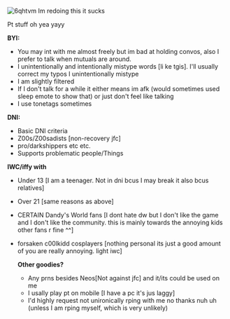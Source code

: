 
![6qhtvm](https://github.com/user-attachments/assets/189d9774-45cd-40d9-ae75-1f3af3fbd390) Im redoing this it sucks

Pt stuff oh yea yayy


**BYI:**
- You may int with me almost freely but im bad at holding convos, also I prefer to talk when mutuals are around.
- I unintentionally and intentionally mistype words [li ke tgis]. I'll usually correct my typos I unintentionally mistype
- I am slightly filtered
- If I don't talk for a while it either means im afk (would sometimes used sleep emote to show that) or just don't feel like talking
- I use tonetags sometimes

**DNI:**
- Basic DNI criteria
- Z00s/Z00sadists [non-recovery jfc]
- pro/darkshippers etc etc.
- Supports problematic people/Things

**IWC/iffy with**
- Under 13 [I am a teenager. Not in dni bcus I may break it also bcus relatives]
- Over 21 [same reasons as above]
- CERTAIN Dandy's World fans [I dont hate dw but I don't like the game and I don't like the community. this is mainly towards the annoying kids other fans r fine ^^]
- forsaken c00lkidd cosplayers [nothing personal its just a good amount of you are really annoying. light iwc]

  **Other goodies?**
  - Any prns besides Neos[Not against jfc] and it/its could be used on me
  - I usally play pt on mobile [I have  a pc it's jus laggy]
  - I'd highly request not unironically rping with me no thanks nuh uh (unless I am rping myself, which is very unlikely)
<!---
10nuclearbombs/10nuclearbombs is a ✨ special ✨ repository because its `README.md` (this file) appears on your GitHub profile.
You can click the Preview link to take a look at your changes.
--->

